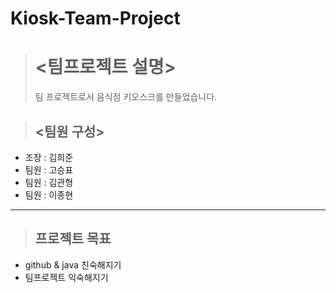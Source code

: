 # Kiosk-Team-Project
> # <팀프로젝트 설명>
> 팀 프로젝트로서 음식점 키오스크를 만들었습니다.

> ## <팀원 구성>
- 조장 : 김희준
- 팀원 : 고승표
- 팀원 : 김관형
- 팀원 : 이종현

***
> ## 프로젝트 목표
- github & java 친숙해지기
- 팀프로젝트 익숙해지기
